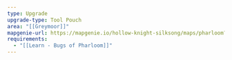 ```yaml
---
type: Upgrade
upgrade-type: Tool Pouch
area: "[[Greymoor]]"
mapgenie-url: https://mapgenie.io/hollow-knight-silksong/maps/pharloom?locationIds=479167
requirements:
  - "[[Learn - Bugs of Pharloom]]"
---
```

